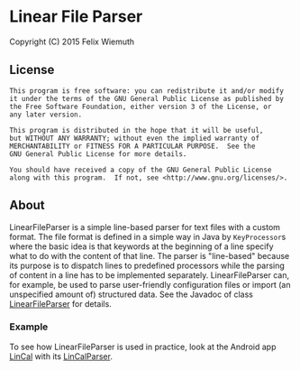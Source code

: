 Linear File Parser
==================
Copyright (C) 2015 Felix Wiemuth

License
-------

    This program is free software: you can redistribute it and/or modify
    it under the terms of the GNU General Public License as published by
    the Free Software Foundation, either version 3 of the License, or
    any later version.

    This program is distributed in the hope that it will be useful,
    but WITHOUT ANY WARRANTY; without even the implied warranty of
    MERCHANTABILITY or FITNESS FOR A PARTICULAR PURPOSE.  See the
    GNU General Public License for more details.

    You should have received a copy of the GNU General Public License
    along with this program.  If not, see <http://www.gnu.org/licenses/>.


About
-----
LinearFileParser is a simple line-based parser for text files with a custom format. The file format is defined in a simple way in Java by `KeyProcessor`s where the basic idea is that keywords at the beginning of a line specify what to do with the content of that line.
The parser is "line-based" because its purpose is to dispatch lines to predefined processors while the parsing of content in a line has to be implemented separately.
LinearFileParser can, for example, be used to parse user-friendly configuration files or import (an unspecified amount of) structured data.
See the Javadoc of class [LinearFileParser](src/felixwiemuth/linearfileparser/LinearFileParser.java) for details.

### Example
To see how LinearFileParser is used in practice, look at the Android app [LinCal](https://github.com/felixwiemuth/LinCal) with its [LinCalParser](https://github.com/felixwiemuth/LinCal/blob/master/app/src/main/java/felixwiemuth/lincal/parser/LinCalParser.java).
